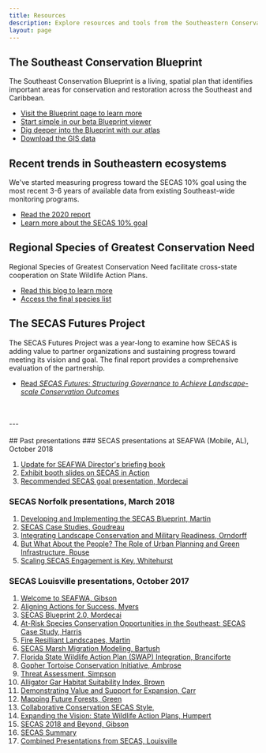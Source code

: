 ```yaml
---
title: Resources
description: Explore resources and tools from the Southeastern Conservation Adaptation Strategy.
layout: page
---
```

## The Southeast Conservation Blueprint

The Southeast Conservation Blueprint is a living, spatial plan that identifies important areas for conservation and restoration across the Southeast and Caribbean. 
<ul><li><a href="../blueprint">Visit the Blueprint page to learn more</a></li>
  <li><a href="https://blueprint.geoplatform.gov/southeast/">Start simple in our beta Blueprint viewer</a></li>
  <li><a href="https://seregion.databasin.org/galleries/5d5eb2989ea14a9f8df3ebb619fe470c">Dig deeper into the Blueprint with our atlas</a></li>
  <li><a href="https://www.sciencebase.gov/catalog/file/get/5f85ac4582cebef40f14c541?name=SE_Blueprint2020_DataDownload.zip">Download the GIS data</a></li></ul>

## Recent trends in Southeastern ecosystems

We've started measuring progress toward the SECAS 10% goal using the most recent 3-6 years of available data from existing Southeast-wide monitoring programs.
<ul><li><a href="../pdf/SECAS-goal-report-2020.pdf">Read the 2020 report</a></li>
  <li><a href="../our-goal">Learn more about the SECAS 10% goal</a></li></ul>
  
## Regional Species of Greatest Conservation Need

Regional Species of Greatest Conservation Need facilitate cross-state cooperation on State Wildlife Action Plans. 
<ul><li><a href="../2019/09/30/Priorities-for-Conservation-in-Southeastern-States.html">Read this blog to learn more</a></li>
  <li><a href="https://airtable.com/shrDBqYvc0WlUIfh7">Access the final species list</a></li></ul>
  
## The SECAS Futures Project

The SECAS Futures Project was a year-long to examine how SECAS is adding value to partner organizations and sustaining progress toward meeting its vision and goal. The final report provides a comprehensive evaluation of the partnership.
<ul><li><a href="../pdf/SECAS_Futures_final_report_March_2021.pdf">Read <i>SECAS Futures: Structuring Governance to Achieve Landscape-scale Conservation Outcomes</i></a></li></ul>
<br>
<br>
---
<br>
<br>
## Past presentations
### SECAS presentations at SEAFWA (Mobile, AL), October 2018

1. [Update for SEAFWA Director's briefing book](../pdf/SEAFWA-briefing-book.pdf)
2. [Exhibit booth slides on SECAS in Action](../pdf/SECAS-slides.pdf)
3. [Recommended SECAS goal presentation, Mordecai](../pdf/Draft-SECAS-overarching-goal-for-SEAWFA-WDC.pdf)

### SECAS Norfolk presentations, March 2018

1. [Developing and Implementing the SECAS Blueprint, Martin](../pdf/norfolk/developing-and-implementing-the-SECAS-blueprint-Martin.pdf)
2. [SECAS Case Studies, Goudreau](../pdf/norfolk/SECAS-case-studies-Goudreau.pdf)
3. [Integrating Landscape Conservation and Military Readiness, Orndorff](../pdf/norfolk/integrating-landscape-conservation-and-military-readiness-Orndorff.pdf)
4. [But What About the People? The Role of Urban Planning and Green Infrastructure, Rouse](../pdf/norfolk/but-what-about-the-people-Rouse.pdf)
5. [Scaling SECAS Engagement is Key, Whitehurst](../pdf/norfolk/scaling-SECAS-engagement-is-the-key-Whitehurst.pdf)

### SECAS Louisville presentations, October 2017

1. [Welcome to SEAFWA, Gibson](../pdf/louisville/welcome-to-seafwa-gibson.pdf)
2. [Aligning Actions for Success, Myers](../pdf/louisville/aligning-actions-for-success-myers.pdf)
3. [SECAS Blueprint 2.0, Mordecai](../pdf/louisville/secas-blueprint-2.0-mordecai.pdf)
4. [At-Risk Species Conservation Opportunities in the Southeast: SECAS Case Study, Harris](../pdf/louisville/at-risk-species-for-secas-harris.pdf)
5. [Fire Resilliant Landscapes, Martin](../pdf/louisville/resilient-landscapes-and-fire​-martin.pdf)
6. [SECAS Marsh Migration Modeling, Bartush](../pdf/louisville/marsh-migration-modeling-bartush.pdf)
7. [Florida State Wildlife Action Plan (SWAP) Integration, Branciforte](../pdf/louisville/florida-swap-integration-branciforte.pdf)
8. [Gopher Tortoise Conservation Initiative, Ambrose](../pdf/louisville/gopher-tortoise-recovery-ambrose.pdf)
9. [Threat Assessment, Simpson](../pdf/louisville/threat-assessment-simpson.pdf)
10. [Alligator Gar Habitat Suitability Index, Brown](../pdf/louisville/alligator-gar-habitat-suitability-index-brown.pdf)
11. [Demonstrating Value and Support for Expansion, Carr](../pdf/louisville/demonstrating-value-and-support-for-expansion-carr.pdf)
12. [Mapping Future Forests, Green](../pdf/louisville/mapping-future-forests-greene.pdf)
13. [Collaborative Conservation SECAS Style, ](../pdf/louisville/collaborative-conservation-secas-style-waltham.pdf)
14. [Expanding the Vision: State Wildlife Action Plans, Humpert](../pdf/louisville/expanding-the-vision-humpert.pdf)
15. [SECAS 2018 and Beyond, Gibson](../pdf/louisville/secas-2018-and-beyond-gibson.pdf)
16. [SECAS Summary](../pdf/louisville/secas-summary-louisville.pdf)
17. [Combined Presentations from SECAS, Louisville](../pdf/louisville/secas-louisville-combined-presentations.pdf)
